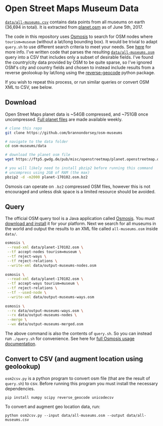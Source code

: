 # Open Street Maps Museum Data

[`data/all-museums.csv`](data/all-museums.csv) contains data points from all museums on earth (36,694 in total). It is extracted from [planet.osm](https://wiki.openstreetmap.org/wiki/Planet.osm) as of June 5th, 2017.

The code in this repository uses [Osmosis](https://wiki.openstreetmap.org/wiki/Osmosis) to search for OSM nodes where `tourism=museum` (without a lat/long bounding box). It would be trivial to adapt `query.sh` to use different search criteria to meet your needs. See [here](https://wiki.openstreetmap.org/wiki/Osmosis/Detailed_Usage_0.45) for more info. I've written code that parses the resulting [`data/all-museums.osm`](data/all-museums.osm) query into a CSV that includes only a subset of desirable fields. I've found the country/city data provided by OSM to be quite sparse, so I've ignored OSM's city and country fields and chosen to instead include results from a reverse geolookup by lat/long using the [reverse-geocode](https://bitbucket.org/richardpenman/reverse_geocode) python package.

If you wish to repeat this process, or run similar queries or convert OSM XML to CSV, see below.

## Download

Open Street Maps planet data is ~54GB compressed, and ~751GB once uncompressed. [Full planet files](https://wiki.openstreetmap.org/wiki/Planet.osm) are made available weekly.

```bash
# clone this repo
git clone https://github.com/brannondorsey/osm-museums

# navigate to the data folder
cd osm-museums/data

# download the planet osm file
wget https://ftp5.gwdg.de/pub/misc/openstreetmap/planet.openstreetmap.org/planet/2017/planet-170102.osm.bz2

# you will likely need to install pbzip2 before running this command
# uncompress using 2GB of RAM (the max)
pbzip2 -d -m2000 planet-170102.osm.bz2
```

Osmosis can operate on `.bz2` compressed OSM files, however this is not encouraged and unless disk space is a limited resource should be avoided. 

## Query

The official OSM query tool is a Java application called [Osmosis](https://wiki.openstreetmap.org/wiki/Osmosis). You must [download and install](https://wiki.openstreetmap.org/wiki/Osmosis#How_to_install) it for your platform. Next we search for all museums in the world and output the results to an XML file called `all-museums.osm` inside `data/`.

```bash
osmosis \
 --read-xml data/planet-170102.osm \
 --tf accept-nodes tourism=museum \
 --tf reject-ways \
 --tf reject-relations \
 --write-xml data/output-museums-nodes.osm
 
osmosis \
 --read-xml data/planet-170102.osm \
 --tf accept-ways tourism=museum \
 --tf reject-relations \
 --tf --used-node \
 --write-xml data/output-museums-ways.osm
 
osmosis \
 --rx data/output-museums-ways.osm \
 --rx data/output-museums-nodes \
 --merge \
 --wx data/output-museums-merged.osm
```

The above command is also the contents of `query.sh`. So you can instead run `./query.sh` for convenience. See here for [full Osmosis usage documentation](https://wiki.openstreetmap.org/wiki/Osmosis/Detailed_Usage_0.45).

## Convert to CSV (and augment location using geolookup)

`osm2csv.py` is a python program to convert osm file (that are the result of `query.sh`) to csv. Before running this program you must install the necessary dependencies.

```
pip install numpy scipy reverse_geocode unicodecsv
``` 

To convert and augment geo location data, run:
```
python osm2csv.py --input data/all-museums.osm --output data/all-museums.csv
```
